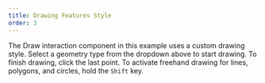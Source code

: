 ```yaml
---
title: Drawing Features Style
order: 3
---
```


The Draw interaction component in this example uses a custom drawing style. Select 
a geometry type from the dropdown above to start drawing. To finish drawing, click 
the last point. To activate freehand drawing for lines, polygons, and circles, hold 
the `Shift` key.